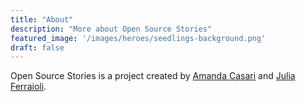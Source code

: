 ```yaml
---
title: "About"
description: "More about Open Source Stories"
featured_image: '/images/heroes/seedlings-background.png'
draft: false
---
```


Open Source Stories is a project created by [Amanda Casari](https://twitter.com/amcasari) and [Julia Ferraioli](https://twitter.com/juliaferraioli).

